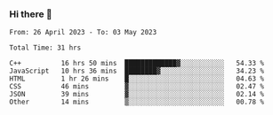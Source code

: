 ### Hi there 👋

<!--
**wangsy503/wangsy503** is a ✨ _special_ ✨ repository because its `README.md` (this file) appears on your GitHub profile.

Here are some ideas to get you started:

- 🔭 I’m currently working on ...
- 🌱 I’m currently learning ...
- 👯 I’m looking to collaborate on ...
- 🤔 I’m looking for help with ...
- 💬 Ask me about ...
- 📫 How to reach me: ...
- 😄 Pronouns: ...
- ⚡ Fun fact: ...
-->
<!--START_SECTION:waka-->

```text
From: 26 April 2023 - To: 03 May 2023

Total Time: 31 hrs

C++          16 hrs 50 mins  █████████████▓░░░░░░░░░░░   54.33 %
JavaScript   10 hrs 36 mins  ████████▓░░░░░░░░░░░░░░░░   34.23 %
HTML         1 hr 26 mins    █░░░░░░░░░░░░░░░░░░░░░░░░   04.63 %
CSS          46 mins         ▓░░░░░░░░░░░░░░░░░░░░░░░░   02.47 %
JSON         39 mins         ▓░░░░░░░░░░░░░░░░░░░░░░░░   02.14 %
Other        14 mins         ▒░░░░░░░░░░░░░░░░░░░░░░░░   00.78 %
```

<!--END_SECTION:waka-->
